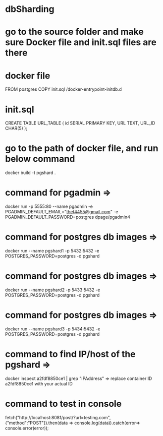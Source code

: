# dbSharding

# go to the source folder and make sure Docker file and init.sql files are there

# docker file
FROM postgres
COPY init.sql /docker-entrypoint-initdb.d

# init.sql
CREATE TABLE URL_TABLE
(
    id SERIAL PRIMARY KEY,
    URL TEXT,
    URL_ID CHAR(5)
);

# go to the path of docker file, and run below command
docker build -t pgshard .


# command for pgadmin => 
docker run -p 5555:80 --name pgadmin -e PGADMIN_DEFAULT_EMAIL="thet4455@gmail.com" -e PGADMIN_DEFAULT_PASSWORD=postgres dpage/pgadmin4

# command for postgres db images => 
docker run --name pgshard1 -p 5432:5432 -e POSTGRES_PASSWORD=postgres -d pgshard
# command for postgres db images => 
docker run --name pgshard2 -p 5433:5432 -e POSTGRES_PASSWORD=postgres -d pgshard
# command for postgres db images => 
docker run --name pgshard3 -p 5434:5432 -e POSTGRES_PASSWORD=postgres -d pgshard

# command to find IP/host of the pgshard => 
docker inspect a2fdf8850ce1 | grep "IPAddress" => replace container ID a2fdf8850ce1 with your actual ID

# command to test in console 
fetch("http://localhost:8081/post/?url=testing.com", {"method":"POST"}).then(data => console.log(data)).catch(error=> console.error(error));
